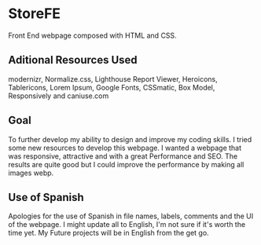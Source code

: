 # StoreFE
Front End webpage composed with HTML and CSS.

## Aditional Resources Used
 modernizr,
 Normalize.css,
 Lighthouse Report Viewer,
 Heroicons,
 Tablericons,
 Lorem Ipsum,
 Google Fonts,
 CSSmatic,
 Box Model,
 Responsively and 
 caniuse.com
 
## Goal
 To further develop my ability to design and improve my coding skills. I tried some new resources to develop this webpage. 
I wanted a webpage that was responsive, attractive and with a great Performance and SEO. The results are quite good but I could improve the 
performance by making all images webp. 

## Use of Spanish
 Apologies for the use of Spanish in file names, labels, comments and the UI of the webpage. I might update all to English, I'm not sure if it's worth the time yet. 
 My Future projects will be in English from the get go.
